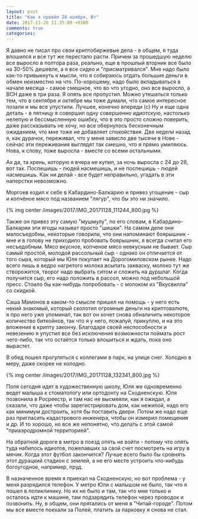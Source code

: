 ```yaml
---
layout: post
title: "Как я провёл 28 ноября, Вт"
date: 2017-11-28 11:35:00 +0300
comments: true
categories: 
---
```

Я давно не писал про свои криптобиржевые дела - в общем, я туда влошился и все тут же перестало расти. Причем за прошедшую неделю все выросло в полтора раза, реально, еще в прошлый вторник все было на 30-50% дешевле, а я все сидео и "присматривался". Мне надо было как-то привыкнуть к мысли, что я собираюсь отдать большие деньги в обмен неизместно на что. По-хорошему, надо было вкладываться в начале месяца - самое смешное, что во что угодно, оно все выросло, а BCH даже в три раза. Я опять все пропустил. Можно утешаться только тем, что в сентябре и октябре мы тоже думали, что самое интересное позали и мы все упустили. Лучшее, конечно впереди (с) Ну и еще одна деталь - в пятницу я совершил одну совершенно идиотскую, настолько нелепую и бессмысленную ошибку, что в это просто сложно поверить, даже рассказывать не хочу, но все обернулось бесконечным ожиданием, что мне тоже не добавляет спокойствия. Две недели назад я, как дурачок, переживал, что у меня зависло две тысячи в Нове - сейчас эти переживания выглядят так смешно, что я прямо умиляюсь. Нова, к слову, тоже выросла - вместе со всеми остальными.

Ах да, та хрень, которую я вчера не купил, за ночь выросла с 24 до 28, вот так. Поспешишь - людей насмешишь, и не поспешишь - людей насмешишь. Как ни делай - все будет неправильно, угадать в эти наперстки невозможно.

Моргоев ездил к себе в Кабардино-Балкарию и привез угощение - сыр и копчёное мясо под названием "лягур", что бы это ни значило.

{% img center /images/2017/IMG_20171128_111244_800.jpg %}

Также он привез эту самую "мушмулу", по его словам, в Кабардино-Балкарии эти ягоды называт просто "шишки". На самом деле они малосъедобны, некоторые говорили, что они напоминают боярышник - мне и в голову не приходило пробовать боярышник, я всегда считал его несъедобным. Мясо вкусное, копченое мясо невкусным не бывает. Сыр самый простой, молодой рассольный сыр - однако он отличается от того сыра, который мы Юля покупает на Дорогомиловском рынке. Надо всего лишь в ведро нагретого молока всыпать закваску, молоко тут же створожится, творог надо выбрать ситом и сложить на дуршлаг. Когда получится сыр, его надо положить в рассол, можно под небольшой пресс. Стоило бы как-нибудь попробовать - с молоком из "Вкусвилла" со скидкой.

Саша Мамонов в каком-то смысле пришел на помощь - у него есть некий знакомый, который сколотил огромные деньги на криптовалюте, я про него уже упоминал, так вот он хочет снова обналичить некоторое количество биткойнов, так что я у него, пожалуй, прикуплю, и на это вложения в крипту закончу. Благодаря своей неспособности и невезению я упустил все без исключения возможности поймать рост чего-либо, так что остаётся только влошиться и ждать, пока оно вырастет.

В обед пошел прогуляться с коллегами в парк, на улице снег. Холодно в меру, даже скорее не холодно.

{% img center /images/2017/IMG_20171128_132341_800.jpg %}

Поля сегодня идет в художественную школу, Юля же одновременно ведет малыша к стоматологу или ортодонту на Сходненскую. Юля позвонила в Росреестр, и там нас не высмеяли, как я ожидал, а сказали, что даже чтобы зарегистрировать дом, как нежилой, надо его как минимум достроить, хотя бы поставить двери. Потом же надо еще раз пригласить кадастрового инженера, чтобы он измерил помещения и др. И то хорошо, но все же непонятно, что делать с этой самой "приаэродромной территорией".

На обратной дороге в метро в поезд опять не войти - потому что опять туда набилось идиотов, пожелавших за свой счет посмотреть на игру в мячик. Когда этот футбол закончится? Лучше всего было бы сровнять этот дурацкий стадион с землей, а не его месте устроить что-нибудь богоугодное, например, пруд.

В назначенное время я приехал на Сходненскую, но вот проблема - у меня разрядился телефон. У метро Юли с малышом не было, так что я пошел в поликлинику. Но их не было и там, так что мне только и осталось идти к машине, там подзарядить телефон через проводок и позвонить. Ну, в общем, они прятались от меня в "Читай-городе". Потом мы все вместе поехали за Полей, платить за парковку я снова не стал.